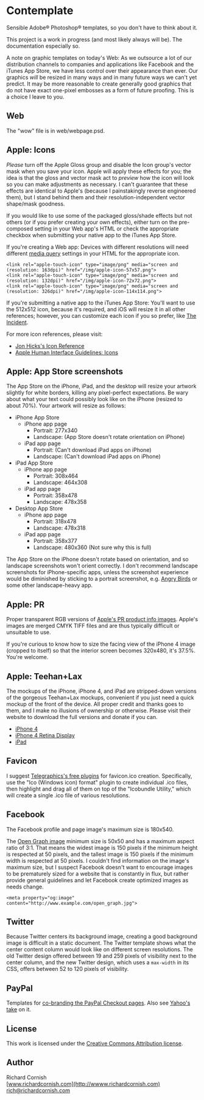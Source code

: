 Contemplate
===========

Sensible Adobe® Photoshop® templates, so you don't have to think about it.

This project is a work in progress (and most likely always will be). The documentation especially so.

A note on graphic templates on today's Web: As we outsource a lot of our distribution channels to companies and applications like Facebook and the iTunes App Store, we have less control over their appearance than ever. Our graphics *will* be resized in many ways and in many future ways we can't yet predict. It may be more reasonable to create generally good graphics that do not have exact one-pixel embosses as a form of future proofing. This is a choice I leave to you.

Web
---

The "wow" file is in web/webpage.psd.

Apple: Icons
------------

*Please* turn off the Apple Gloss group and disable the Icon group's vector mask when you save your icon. Apple will apply these effects for you; the idea is that the gloss and vector mask act to *preview* how the icon will look so you can make adjustments as necessary. I can't guarantee that these effects are identical to Apple's (because I painstakingly reverse engineered them), but I stand behind them and their resolution-independent vector shape/mask goodness.

If you would like to use some of the packaged gloss/shade effects but not others (or if you prefer creating your own effects), either turn on the pre-composed setting in your Web app's HTML or check the appropriate checkbox when submitting your native app to the iTunes App Store.

If you're creating a Web app: Devices with different resolutions will need different [media query](http://www.w3.org/TR/css3-mediaqueries/) settings in your HTML for the appropriate icon.

    <link rel="apple-touch-icon" type="image/png" media="screen and (resolution: 163dpi)" href="/img/apple-icon-57x57.png">
    <link rel="apple-touch-icon" type="image/png" media="screen and (resolution: 132dpi)" href="/img/apple-icon-72x72.png">
    <link rel="apple-touch-icon" type="image/png" media="screen and (resolution: 326dpi)" href="/img/apple-icon-114x114.png">

If you're submitting a native app to the iTunes App Store: You'll want to use the 512x512 icon, because it's required, and iOS will resize it in all other references; however, you can customize each icon if you so prefer, like [The Incident](http://itunes.apple.com/us/app/the-incident/id385533456).

For more icon references, please visit:

- [Jon Hicks's Icon Reference](http://hicksdesign.co.uk/iconreference/)
- [Apple Human Interface Guidelines: Icons](http://developer.apple.com/library/ios/#documentation/userexperience/conceptual/mobilehig/IconsImages/IconsImages.html)

Apple: App Store screenshots
-----------------------------------

The App Store on the iPhone, iPad, and the desktop will resize your artwork slightly for white borders, killing any pixel-perfect expectations. Be wary about what your text could possibly look like on the iPhone (resized to about 70%). Your artwork will resize as follows:

- iPhone App Store
    - iPhone app page
        - Portrait: 277x340
        - Landscape: (App Store doesn't rotate orientation on iPhone)
    - iPad app page
        - Portrait: (Can't download iPad apps on iPhone)
        - Landscape: (Can't download iPad apps on iPhone)
- iPad App Store
    - iPhone app page
        - Portrait: 308x464
        - Landscape: 464x308
    - iPad app page
        - Portrait: 358x478
        - Landscape: 478x358
- Desktop App Store
    - iPhone app page
        - Portrait: 318x478
        - Landscape: 478x318
    - iPad app page
        - Portrait: 358x377
        - Landscape: 480x360 (Not sure why this is full)
  
The App Store on the iPhone doesn't rotate based on orientation, and so landscape screenshots won't orient correctly. I don't recommend landscape screenshots for iPhone-specific apps, unless the screenshot experience would be diminished by sticking to a portrait screenshot, e.g. [Angry Birds](http://itunes.apple.com/us/app/angry-birds/id343200656) or some other landscape-heavy app.

Apple: PR
---------

Proper transparent RGB versions of [Apple's PR product info images](http://www.apple.com/pr/products/). Apple's images are merged CMYK TIFF files and are thus typically difficult or unsuitable to use.

If you're curious to know how to size the facing view of the iPhone 4 image (cropped to itself) so that the interior screen becomes 320x480, it's 37.5%. You're welcome.

Apple: Teehan+Lax
-----------------

The mockups of the iPhone, iPhone 4, and iPad are stripped-down versions of the gorgeous Teehan+Lax mockups, convenient if you just need a quick mockup of the front of the device. All proper credit and thanks goes to them, and I make no illusions of ownership or otherwise. Please visit their website to download the full versions and donate if you can. 

- [iPhone 4](http://www.teehanlax.com/blog/2010/06/14/iphone-gui-psd-v4/)
- [iPhone 4 Retina Display](http://www.teehanlax.com/blog/2010/08/12/iphone-4-gui-psd-retina-display/)
- [iPad](http://www.teehanlax.com/blog/2010/02/01/ipad-gui-psd/)

Favicon
-------

I suggest [Telegraphics's free plugins](http://www.telegraphics.com.au/sw/) for favicon.ico creation. Specifically, use the "Ico (Windows icon) format" plugin to create individual .ico files, then highlight and drag all of them on top of the "Icobundle Utility," which will create a single .ico file of various resolutions.

Facebook
--------

The Facebook profile and page image's maximum size is 180x540.

The [Open Graph image](http://developers.facebook.com/docs/opengraph) minimum size is 50x50 and has a maximum aspect ratio of 3:1. That means the widest image is 150 pixels if the minimum height is respected at 50 pixels, and the tallest image is 150 pixels if the minimum width is respected at 50 pixels. I couldn't find information on the image's maximum size, but I suspect Facebook doesn't want to encourage images to be prematurely sized for a website that is constantly in flux, but rather provide general guidelines and let Facebook create optimized images as needs change.

    <meta property="og:image" content="http://www.example.com/open_graph.jpg">

Twitter
-------

Because Twitter centers its background image, creating a good background image is difficult in a static document. The Twitter template shows what the center content column would look like on different screen resolutions. The old Twitter design offered between 19 and 259 pixels of visibility next to the center column, and the new Twitter design, which uses a `max-width` in its CSS, offers between 52 to 120 pixels of visibility.

PayPal
------

Templates for [co-branding the PayPal Checkout pages](https://cms.paypal.com/us/cgi-bin/?cmd=_render-content&content_ID=developer/e_howto_html_ProfileAndTools#id08A9E8005PM). Also see [Yahoo's take](http://help.yahoo.com/l/us/yahoo/smallbusiness/store/order/paypal/paypal-08.html) on it.

License
-------

This work is licensed under the [Creative Commons Attribution license](http://creativecommons.org/licenses/by/3.0/).

Author
------

Richard Cornish  
[www.richardcornish.com](http://wwww.richardcornish.com)  
[rich@richardcornish.com](mailto:rich@richardcornish.com)